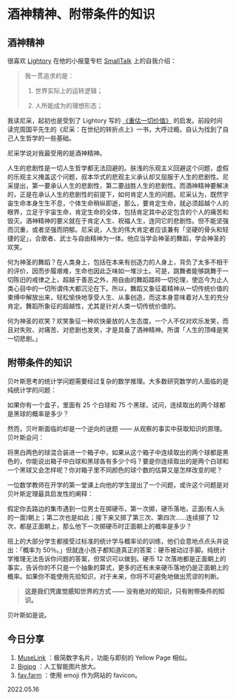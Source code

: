 # 酒神精神、附带条件的知识

## 酒神精神

很喜欢 [Lightory](https://jike.city/lightory) 在他的小报童专栏 [SmallTalk](https://xiaobot.net/p/smalltalk) 上的自我介绍：

> 我一贯追求的是：
>
> 1. 世界实际上的运转逻辑；
>
> 2. 人所能成为的理想形态；

我读尼采，起初也是受到了 Lightory 写的 [《重估一切价值》](https://mp.weixin.qq.com/s/jgMeOT6Xaxxk9KID6TiaEQ) 的启发。前段时间读完周国平先生的《尼采：在世纪的转折点上》一书，大呼过瘾。自认为找到了自己人生哲学的一些基础。

尼采学说对我最受用的是酒神精神。

人生的悲剧性是一切人生哲学都无法回避的。肤浅的乐观主义回避这个问题，虚假的乐观主义掩盖这个问题，叔本华式的悲观主义承认却又屈服于人生的悲剧性。尼采提出，第一要承认人生的悲剧性，第二要战胜人生的悲剧性。而酒神精神要解决的，正是在承认人生的悲剧性的前提下，如何肯定人生的问题。尼采认为，既然宇宙生命本身生生不息，个体生命稍纵即逝，那么，要肯定生命，就必须超越个人的眼界，立足于宇宙生命，肯定生命的全体，包括肯定其中必定包含的个人的痛苦和毁灭。酒神精神的要义就在于肯定人生、祝福人生，连同它的悲剧性。但不能坚强而沉重，或者坚强而阴郁。尼采说，人生的伟大肯定者应该兼有「坚硬的骨头和轻捷的足」，合歌者、武士与自由精神为一体。他应当学会神圣的舞蹈，学会神圣的欢笑。

何为神圣的舞蹈？在人类身上，包括在本来有创造力的人身上，背负了太多不相干的评价，因而步履艰难，生命也因此乏味如一堆沙土。可是，跳舞者能够跳舞于一切陈旧的戒律之上，超越于善恶之外，用自由的舞蹈踏碎一切伦理，使迄今为止人类心目中的一切所谓伟大都沉沦在下。所以，舞蹈又象征着精神从一切传统价值的束缚中解放出来，轻松愉快地享受人生、从事创造，而这本身意味着对人生的充分肯定。舞蹈所象征的超越性，尤其是针对人类一切传统价值的。

何为神圣的欢笑？欢笑象征一种欢快豪放的人生态度。一个人不仅对欢乐发笑，而且对失败、对痛苦、对悲剧也发笑，才是具备了酒神精神。所谓「人生的顶峰是笑一切悲剧。」

## 附带条件的知识

贝叶斯思考的统计学问题需要经过复杂的数学推理。大多数研究数学的人面临的是纯统计学的问题：

如果你有一个盒子，里面有 25 个白球和 75 个黑球，试问，连续取出的两个球都是黑球的概率是多少？

然而，贝叶斯面临的却是一个逆向的谜题 —— 从观察的事实中获取知识的原理。贝叶斯会问：

将黑白两色的球混合装进一个箱子中，如果从这个箱子中连续取出的两个球都是黑色的，你能说出箱子中白球和黑球各有多少个吗？要是你连续取出的是两个白球和一个黑球又会怎样呢？你对箱子里不同颜色的球个数的估算又是怎样改变的呢？

一位数学教师在开学的第一堂课上向他的学生提出了一个问题，或许这个问题是对贝叶斯定理最具启发性的阐释：

假定你去路边的集市遇到一位男士在掷硬币，第一次掷，硬币落地，正面(有人头的一面)朝上；第二次也是如此；接下来又掷了第三次、第四次……连续掷了 12 次，都是正面朝上，那么他下一次掷硬币时正面朝上的概率是多少？

班上的大部分学生都接受过标准的统计学与概率论的训练，他们会意地点点头并说出：「概率为 50％。」但就连小孩子都知道真正的答案：硬币被动过手脚。纯统计学推理无法告诉你问题的答案，但常识可以做到。硬币 12 次落地都是正面朝上的事实，告诉你的不只是一个抽象的算式，更多的还有未来硬币落地仍是正面朝上的概率。如果你不能使用先验知识，对于未来，你将不可避免地做出荒谬的判断。

> **这是我们凭直觉感知世界的方式 —— 没有绝对的知识，只有附带条件的知识。**

贝叶斯如是说。

## 今日分享

1.  [MuseLink](https://muselink.cc/) ：极简数字名片，功能与即刻的 Yellow Page 相似。
2.  [Bigjpg](https://bigjpg.com/) ：人工智能图片放大。
3.  [fav.farm](https://fav.farm/) ：使用 emoji 作为网站的 favicon。

2022.05.16